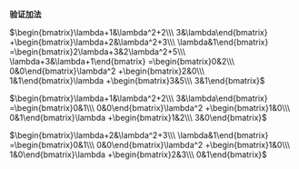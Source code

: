 **验证加法**  
  
 $\begin{bmatrix}\lambda+1&\lambda^2+2\\\ 3&\lambda\end{bmatrix}  
+\begin{bmatrix}\lambda+2&\lambda^2+3\\\ \lambda&1\end{bmatrix}  
=\begin{bmatrix}2\lambda+3&2\lambda^2+5\\\ \lambda+3&\lambda+1\end{bmatrix}  
=\begin{bmatrix}0&2\\\ 0&0\end{bmatrix}\lambda^2  
+\begin{bmatrix}2&0\\\ 1&1\end{bmatrix}\lambda  
+\begin{bmatrix}3&5\\\ 3&1\end{bmatrix}$  
  
 $\begin{bmatrix}\lambda+1&\lambda^2+2\\\ 3&\lambda\end{bmatrix}  
=\begin{bmatrix}0&1\\\ 0&0\end{bmatrix}\lambda^2  
+\begin{bmatrix}1&0\\\ 0&1\end{bmatrix}\lambda  
+\begin{bmatrix}1&2\\\ 3&0\end{bmatrix}$  
  
 $\begin{bmatrix}\lambda+2&\lambda^2+3\\\ \lambda&1\end{bmatrix}  
=\begin{bmatrix}0&1\\\ 0&0\end{bmatrix}\lambda^2  
+\begin{bmatrix}1&0\\\ 1&0\end{bmatrix}\lambda  
+\begin{bmatrix}2&3\\\ 0&1\end{bmatrix}$  

